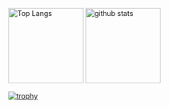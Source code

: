 <p align="left"> 
  <img alt="Top Langs" height="150px" src="https://github-readme-stats.vercel.app/api/top-langs/?username=E-dmp&layout=compact&count_private=true&show_icons=true&theme=onedark" />
  <img alt="github stats" height="150px" src="https://github-readme-stats.vercel.app/api?username=E-dmp&count_private=true&show_icons=true&show_icons=true&theme=onedark" />
</p>

[![trophy](https://github-profile-trophy.vercel.app/?username=E-dmp&theme=onedark&column=7
)](https://github.com/ryo-ma/github-profile-trophy)




